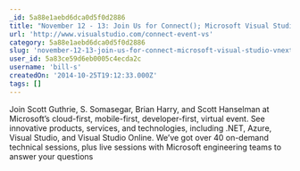 ```yaml
---
_id: 5a88e1aebd6dca0d5f0d2886
title: "November 12 - 13: Join Us for Connect(); Microsoft Visual Studio vNext and Azure Virtual Event "
url: 'http://www.visualstudio.com/connect-event-vs'
category: 5a88e1aebd6dca0d5f0d2886
slug: 'november-12-13-join-us-for-connect-microsoft-visual-studio-vnext-and-azure-virtual-event'
user_id: 5a83ce59d6eb0005c4ecda2c
username: 'bill-s'
createdOn: '2014-10-25T19:12:33.000Z'
tags: []
---
```


Join Scott Guthrie, S. Somasegar, Brian Harry, and Scott Hanselman at Microsoft’s cloud-first, mobile-first, developer-first, virtual event. See innovative products, services, and technologies, including .NET, Azure, Visual Studio, and Visual Studio Online. We’ve got over 40 on-demand technical sessions, plus live sessions with Microsoft engineering teams to answer your questions
